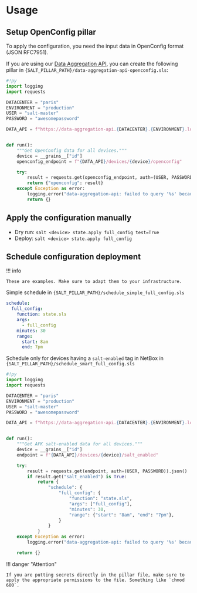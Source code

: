 # Usage

## Setup OpenConfig pillar

To apply the configuration, you need the input data in OpenConfig format (JSON RFC7951).

If you are using our [Data Aggregation API](/Data-Aggregation-API), you can create the following pillar in `{SALT_PILLAR_PATH}/data-aggregation-api-openconfig.sls`:

```py
#!py
import logging
import requests

DATACENTER = "paris"
ENVIRONMENT = "production"
USER = "salt-master"
PASSWORD = "awesomepassword"

DATA_API = f"https://data-aggregation-api.{DATACENTER}.{ENVIRONMENT}.local"


def run():
    """Get OpenConfig data for all devices."""
    device = __grains__["id"]
    openconfig_endpoint = f"{DATA_API}/devices/{device}/openconfig"

    try:
        result = requests.get(openconfig_endpoint, auth=(USER, PASSWORD)).json()
        return {"openconfig": result}
    except Exception as error:
        logging.error("data-aggregation-api: failed to query '%s' because %s", openconfig_endpoint, error)
        return {}
```

## Apply the configuration manually

* Dry run: `salt <device> state.apply full_config test=True`
* Deploy: `salt <device> state.apply full_config`

## Schedule configuration deployment

!!! info

    These are examples. Make sure to adapt them to your infrastructure.

Simple schedule in `{SALT_PILLAR_PATH}/schedule_simple_full_config.sls`

```yaml
schedule:
  full_config:
    function: state.sls
    args:
      - full_config
    minutes: 30
    range:
      start: 8am
      end: 7pm
```

Schedule only for devices having a `salt-enabled` tag in NetBox in `{SALT_PILLAR_PATH}/schedule_smart_full_config.sls`

```py
#!py
import logging
import requests

DATACENTER = "paris"
ENVIRONMENT = "production"
USER = "salt-master"
PASSWORD = "awesomepassword"

DATA_API = f"https://data-aggregation-api.{DATACENTER}.{ENVIRONMENT}.local"


def run():
    """Get AFK salt-enabled data for all devices."""
    device = __grains__["id"]
    endpoint = f"{DATA_API}/devices/{device}/salt_enabled"

    try:
        result = requests.get(endpoint, auth=(USER, PASSWORD)).json()
        if result.get("salt_enabled") is True:
            return {
                "schedule": {
                    "full_config": {
                        "function": "state.sls",
                        "args": ["full_config"],
                        "minutes": 30,
                        "range": {"start": "8am", "end": "7pm"},
                    }
                }
            }
    except Exception as error:
        logging.error("data-aggregation-api: failed to query '%s' because %s", endpoint, error)

    return {}
```

!!! danger "Attention"

    If you are putting secrets directly in the pillar file, make sure to apply the appropriate permissions to the file. Something like `chmod 600`.